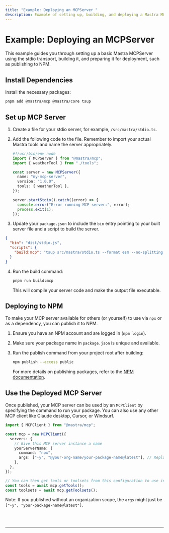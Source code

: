 ```yaml
---
title: "Example: Deploying an MCPServer "
description: Example of setting up, building, and deploying a Mastra MCPServer using the stdio transport and publishing it to NPM.
---
```



# Example: Deploying an MCPServer

This example guides you through setting up a basic Mastra MCPServer using the stdio transport, building it, and preparing it for deployment, such as publishing to NPM.

## Install Dependencies

Install the necessary packages:

```bash
pnpm add @mastra/mcp @mastra/core tsup
```

## Set up MCP Server

1.  Create a file for your stdio server, for example, `/src/mastra/stdio.ts`.

2.  Add the following code to the file. Remember to import your actual Mastra tools and name the server appropriately.

    ```typescript filename="src/mastra/stdio.ts" copy
    #!/usr/bin/env node
    import { MCPServer } from "@mastra/mcp";
    import { weatherTool } from "./tools";

    const server = new MCPServer({
      name: "my-mcp-server",
      version: "1.0.0",
      tools: { weatherTool },
    });

    server.startStdio().catch((error) => {
      console.error("Error running MCP server:", error);
      process.exit(1);
    });
    ```

3.  Update your `package.json` to include the `bin` entry pointing to your built server file and a script to build the server.

```json filename="package.json" copy
{
  "bin": "dist/stdio.js",
  "scripts": {
    "build:mcp": "tsup src/mastra/stdio.ts --format esm --no-splitting --dts && chmod +x dist/stdio.js"
  }
}
```

4.  Run the build command:

    ```bash
    pnpm run build:mcp
    ```

    This will compile your server code and make the output file executable.

## Deploying to NPM

To make your MCP server available for others (or yourself) to use via `npx` or as a dependency, you can publish it to NPM.

1.  Ensure you have an NPM account and are logged in (`npm login`).
2.  Make sure your package name in `package.json` is unique and available.
3.  Run the publish command from your project root after building:

    ```bash
    npm publish --access public
    ```

    For more details on publishing packages, refer to the [NPM documentation](https://docs.npmjs.com/creating-and-publishing-scoped-public-packages).

## Use the Deployed MCP Server

Once published, your MCP server can be used by an `MCPClient` by specifying the command to run your package. You can also use any other MCP client like Claude desktop, Cursor, or Windsurf.

```typescript
import { MCPClient } from "@mastra/mcp";

const mcp = new MCPClient({
  servers: {
    // Give this MCP server instance a name
    yourServerName: {
      command: "npx",
      args: ["-y", "@your-org-name/your-package-name@latest"], // Replace with your package name
    },
  },
});

// You can then get tools or toolsets from this configuration to use in your agent
const tools = await mcp.getTools();
const toolsets = await mcp.getToolsets();
```

Note: If you published without an organization scope, the `args` might just be `["-y", "your-package-name@latest"]`.

<br />
<br />
<hr className="dark:border-[#404040] border-gray-300" />
<br />
<br />
